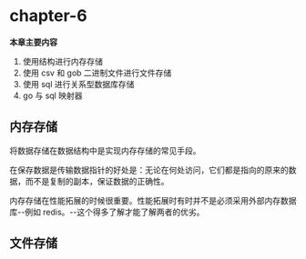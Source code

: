 # chapter-6
**本章主要内容**
1. 使用结构进行内存存储
2. 使用 csv 和 gob 二进制文件进行文件存储
3. 使用 sql 进行关系型数据库存储
4. go 与 sql 映射器

## 内存存储
将数据存储在数据结构中是实现内存存储的常见手段。

在保存数据是传输数据指针的好处是：无论在何处访问，它们都是指向的原来的数据，而不是复制的副本，保证数据的正确性。

内存存储在性能拓展的时候很重要。性能拓展时有时并不是必须采用外部内存数据库--例如 redis。--这个得多了解才能了解两者的优劣。

## 文件存储